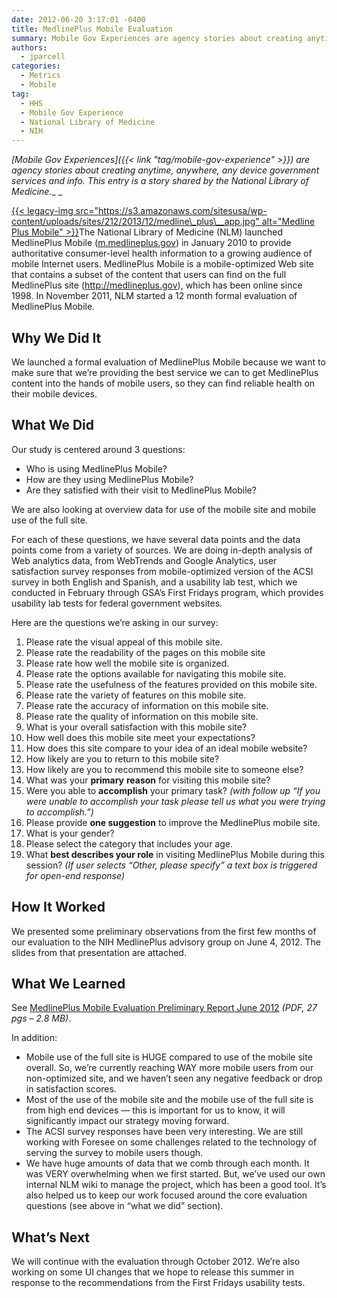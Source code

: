 ```yaml
---
date: 2012-06-20 3:17:01 -0400
title: MedlinePlus Mobile Evaluation
summary: Mobile Gov Experiences are agency stories about creating anytime, anywhere, any device government services and info. This entry is a story shared by the National Library of Medicine. The National Library of Medicine (NLM) launched MedlinePlus Mobile (m.medlineplus.gov) in January 2010 to provide authoritative consumer-level health information to a
authors:
  - jparcell
categories:
  - Metrics
  - Mobile
tag:
  - HHS
  - Mobile Gov Experience
  - National Library of Medicine
  - NIH
---
```


_[Mobile Gov Experiences]({{< link "tag/mobile-gov-experience" >}}) are agency stories about creating anytime, anywhere, any device government services and info. This entry is a story shared by the National Library of Medicine.__
  _ 

[{{< legacy-img src="https://s3.amazonaws.com/sitesusa/wp-content/uploads/sites/212/2013/12/medline\_plus\__app.jpg" alt="Medline Plus Mobile" >}}](https://s3.amazonaws.com/sitesusa/wp-content/uploads/sites/212/2013/12/medline_plus__app.jpg)The National Library of Medicine (NLM) launched MedlinePlus Mobile ([m.medlineplus.gov](http://m.medlineplus.gov)) in January 2010 to provide authoritative consumer-level health information to a growing audience of mobile Internet users. MedlinePlus Mobile is a mobile-optimized Web site that contains a subset of the content that users can find on the full MedlinePlus site (<http://medlineplus.gov>), which has been online since 1998. In November 2011, NLM started a 12 month formal evaluation of MedlinePlus Mobile.

## Why We Did It

We launched a formal evaluation of MedlinePlus Mobile because we want to make sure that we’re providing the best service we can to get MedlinePlus content into the hands of mobile users, so they can find reliable health on their mobile devices.

## What We Did

Our study is centered around 3 questions:

  * Who is using MedlinePlus Mobile?
  * How are they using MedlinePlus Mobile?
  * Are they satisfied with their visit to MedlinePlus Mobile?

We are also looking at overview data for use of the mobile site and mobile use of the full site.

For each of these questions, we have several data points and the data points come from a variety of sources. We are doing in-depth analysis of Web analytics data, from WebTrends and Google Analytics, user satisfaction survey responses from mobile-optimized version of the ACSI survey in both English and Spanish, and a usability lab test, which we conducted in February through GSA’s First Fridays program, which provides usability lab tests for federal government websites.

Here are the questions we&#8217;re asking in our survey:

  1. Please rate the visual appeal of this mobile site.
  2. Please rate the readability of the pages on this mobile site
  3. Please rate how well the mobile site is organized.
  4. Please rate the options available for navigating this mobile site.
  5. Please rate the usefulness of the features provided on this mobile site.
  6. Please rate the variety of features on this mobile site.
  7. Please rate the accuracy of information on this mobile site.
  8. Please rate the quality of information on this mobile site.
  9. What is your overall satisfaction with this mobile site?
 10. How well does this mobile site meet your expectations?
 11. How does this site compare to your idea of an ideal mobile website?
 12. How likely are you to return to this mobile site?
 13. How likely are you to recommend this mobile site to someone else?
 14. What was your **primary** **reason** for visiting this mobile site?
 15. Were you able to **accomplish** your primary task? _(with follow up “If you were unable to accomplish your task please tell us what you were trying to accomplish.”)_
 16. Please provide **one suggestion** to improve the MedlinePlus mobile site.
 17. What is your gender?
 18. Please select the category that includes your age.
 19. What **best describes your role** in visiting MedlinePlus Mobile during this session? _(If user selects “Other, please specify” a text box is triggered for open-end response)_

## How It Worked

We presented some preliminary observations from the first few months of our evaluation to the NIH MedlinePlus advisory group on June 4, 2012. The slides from that presentation are attached.

## What We Learned

See [MedlinePlus Mobile Evaluation Preliminary Report June 2012](https://s3.amazonaws.com/sitesusa/wp-content/uploads/sites/212/2012/06/MedlinePlus-Mobile-Evaluation-Preliminary-Report-June-2012.pdf) _(PDF, 27 pgs &#8211; 2.8 MB)_.

In addition:

  * Mobile use of the full site is HUGE compared to use of the mobile site overall. So, we&#8217;re currently reaching WAY more mobile users from our non-optimized site, and we haven&#8217;t seen any negative feedback or drop in satisfaction scores.
  * Most of the use of the mobile site and the mobile use of the full site is from high end devices &#8212; this is important for us to know, it will significantly impact our strategy moving forward.
  * The ACSI survey responses have been very interesting. We are still working with Foresee on some challenges related to the technology of serving the survey to mobile users though.
  * We have huge amounts of data that we comb through each month. It was VERY overwhelming when we first started. But, we&#8217;ve used our own internal NLM wiki to manage the project, which has been a good tool. It&#8217;s also helped us to keep our work focused around the core evaluation questions (see above in &#8220;what we did&#8221; section).

## What&#8217;s Next

We will continue with the evaluation through October 2012. We&#8217;re also working on some UI changes that we hope to release this summer in response to the recommendations from the First Fridays usability tests.